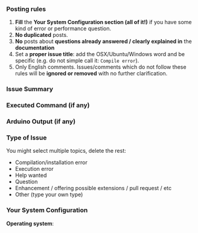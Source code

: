 ### Posting rules

1. **Fill** the **Your System Configuration section (all of it!)** if you have some kind of error or performance question.
2. **No duplicated** posts.
3. **No** posts about **questions already answered / clearly explained in** the **documentation**
4. Set a **proper issue title**: add the OSX/Ubuntu/Windows word and be specific (e.g. do not simple call it: `Compile error`).
5. Only English comments.
Issues/comments which do not follow these rules will be **ignored or removed** with no further clarification.

### Issue Summary

### Executed Command (if any)

### Arduino Output (if any)

### Type of Issue
You might select multiple topics, delete the rest:
- Compilation/installation error
- Execution error
- Help wanted
- Question
- Enhancement / offering possible extensions / pull request / etc
- Other (type your own type)

### Your System Configuration
**Operating system**:
